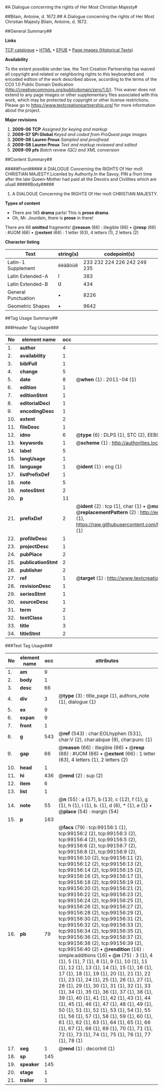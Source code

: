 #A Dialogue concerning the rights of Her Most Christian Majesty#

##Bilain, Antoine, d. 1672.##
A Dialogue concerning the rights of Her Most Christian Majesty
Bilain, Antoine, d. 1672.

##General Summary##

**Links**

[TCP catalogue](http://www.ota.ox.ac.uk/tcp/)  • 
[HTML](http://tei.it.ox.ac.uk/tcp/Texts-HTML/free/A35/A35923.html)  • 
[EPUB](http://tei.it.ox.ac.uk/tcp/Texts-EPUB/free/A35/A35923.epub) • 
[Page images (Historical Texts)](https://historicaltexts.jisc.ac.uk/eebo-13344177e)

**Availability**

To the extent possible under law, the Text Creation Partnership has waived all copyright and related or neighboring rights to this keyboarded and encoded edition of the work described above, according to the terms of the CC0 1.0 Public Domain Dedication (http://creativecommons.org/publicdomain/zero/1.0/). This waiver does not extend to any page images or other supplementary files associated with this work, which may be protected by copyright or other license restrictions. Please go to https://www.textcreationpartnership.org/ for more information about the project.

**Major revisions**

1. __2009-06__ __TCP__ *Assigned for keying and markup*
1. __2009-07__ __SPi Global__ *Keyed and coded from ProQuest page images*
1. __2009-08__ __Lauren Proux__ *Sampled and proofread*
1. __2009-08__ __Lauren Proux__ *Text and markup reviewed and edited*
1. __2009-09__ __pfs__ *Batch review (QC) and XML conversion*

##Content Summary##

#####Front#####
A DIALOGUE Concerning the RIGHTS Of Her moſt CHRISTIAN MAJESTY.Licenſed by Authority.In the Savoy, PIN a ſhort time after the late Queen-Mother had paid all the Devoirs and Civilities which are uſuall
#####Body#####

1. A DIALOGUE Concerning the RIGHTS Of Her moſt CHRISTIAN MAJESTY.

**Types of content**

  * There are 145 **drama** parts! This is **prose drama**.
  * Oh, Mr. Jourdain, there is **prose** in there!

There are 66 **omitted** fragments! 
 @__reason__ (66) : illegible (66)  •  @__resp__ (66) : #UOM (66)  •  @__extent__ (66) : 1 letter (63), 4 letters (1), 2 letters (2)

**Character listing**


|Text|string(s)|codepoint(s)|
|---|---|---|
|Latin-1 Supplement|éèàâòùë|233 232 224 226 242 249 235|
|Latin Extended-A|ſ|383|
|Latin Extended-B|Ʋ|434|
|General Punctuation|•|8226|
|Geometric Shapes|▪|9642|

##Tag Usage Summary##

###Header Tag Usage###

|No|element name|occ|attributes|
|---|---|---|---|
|1.|__author__|4||
|2.|__availability__|1||
|3.|__biblFull__|1||
|4.|__change__|5||
|5.|__date__|8| @__when__ (1) : 2011-04 (1)|
|6.|__edition__|1||
|7.|__editionStmt__|1||
|8.|__editorialDecl__|1||
|9.|__encodingDesc__|1||
|10.|__extent__|2||
|11.|__fileDesc__|1||
|12.|__idno__|6| @__type__ (6) : DLPS (1), STC (2), EEBO-CITATION (1), OCLC (1), VID (1)|
|13.|__keywords__|1| @__scheme__ (1) : http://authorities.loc.gov/ (1)|
|14.|__label__|5||
|15.|__langUsage__|1||
|16.|__language__|1| @__ident__ (1) : eng (1)|
|17.|__listPrefixDef__|1||
|18.|__note__|5||
|19.|__notesStmt__|2||
|20.|__p__|11||
|21.|__prefixDef__|2| @__ident__ (2) : tcp (1), char (1)  •  @__matchPattern__ (2) : ([0-9\-]+):([0-9IVX]+) (1), (.+) (1)  •  @__replacementPattern__ (2) : http://eebo.chadwyck.com/downloadtiff?vid=$1&page=$2 (1), https://raw.githubusercontent.com/textcreationpartnership/Texts/master/tcpchars.xml#$1 (1)|
|22.|__profileDesc__|1||
|23.|__projectDesc__|1||
|24.|__pubPlace__|2||
|25.|__publicationStmt__|2||
|26.|__publisher__|2||
|27.|__ref__|1| @__target__ (1) : http://www.textcreationpartnership.org/docs/. (1)|
|28.|__revisionDesc__|1||
|29.|__seriesStmt__|1||
|30.|__sourceDesc__|1||
|31.|__term__|2||
|32.|__textClass__|1||
|33.|__title__|3||
|34.|__titleStmt__|2||


###Text Tag Usage###

|No|element name|occ|attributes|
|---|---|---|---|
|1.|__am__|9||
|2.|__body__|1||
|3.|__desc__|66||
|4.|__div__|3| @__type__ (3) : title_page (1), authors_note (1), dialogue (1)|
|5.|__ex__|9||
|6.|__expan__|9||
|7.|__front__|1||
|8.|__g__|543| @__ref__ (543) : char:EOLhyphen (531), char:V (2), char:abque (9), char:punc (1)|
|9.|__gap__|66| @__reason__ (66) : illegible (66)  •  @__resp__ (66) : #UOM (66)  •  @__extent__ (66) : 1 letter (63), 4 letters (1), 2 letters (2)|
|10.|__head__|1||
|11.|__hi__|436| @__rend__ (2) : sup (2)|
|12.|__item__|6||
|13.|__list__|1||
|14.|__note__|55| @__n__ (55) : a (17), b (13), c (12), f (1), g (1), h (1), i (1), b. (1), d (6), * (1), e (1)  •  @__place__ (54) : margin (54)|
|15.|__p__|163||
|16.|__pb__|79| @__facs__ (79) : tcp:99156:1 (1), tcp:99156:2 (2), tcp:99156:3 (2), tcp:99156:4 (2), tcp:99156:5 (2), tcp:99156:6 (2), tcp:99156:7 (2), tcp:99156:8 (2), tcp:99156:9 (2), tcp:99156:10 (2), tcp:99156:11 (2), tcp:99156:12 (2), tcp:99156:13 (2), tcp:99156:14 (2), tcp:99156:15 (2), tcp:99156:16 (2), tcp:99156:17 (2), tcp:99156:18 (2), tcp:99156:19 (2), tcp:99156:20 (2), tcp:99156:21 (2), tcp:99156:22 (2), tcp:99156:23 (2), tcp:99156:24 (2), tcp:99156:25 (2), tcp:99156:26 (2), tcp:99156:27 (2), tcp:99156:28 (2), tcp:99156:29 (2), tcp:99156:30 (2), tcp:99156:31 (2), tcp:99156:32 (2), tcp:99156:33 (2), tcp:99156:34 (2), tcp:99156:35 (2), tcp:99156:36 (2), tcp:99156:37 (2), tcp:99156:38 (2), tcp:99156:39 (2), tcp:99156:40 (2)  •  @__rendition__ (16) : simple:additions (16)  •  @__n__ (75) : 3 (1), 4 (1), 5 (1), 7 (1), 8 (1), 9 (1), 10 (1), 11 (1), 12 (1), 13 (1), 14 (1), 15 (1), 16 (1), 17 (1), 18 (1), 19 (1), 20 (1), 21 (1), 22 (1), 23 (1), 24 (1), 25 (1), 26 (1), 27 (1), 28 (1), 29 (1), 30 (1), 31 (1), 32 (1), 33 (1), 34 (1), 35 (1), 36 (1), 37 (1), 38 (1), 39 (1), 40 (1), 41 (1), 42 (1), 43 (1), 44 (1), 45 (1), 46 (1), 47 (1), 48 (1), 49 (1), 50 (1), 51 (1), 52 (1), 53 (1), 54 (1), 55 (1), 56 (1), 57 (1), 58 (1), 59 (1), 60 (1), 61 (1), 62 (1), 63 (1), 64 (1), 65 (1), 66 (1), 67 (1), 68 (1), 69 (1), 70 (1), 71 (1), 72 (1), 73 (1), 74 (1), 75 (1), 76 (1), 77 (1), 78 (1)|
|17.|__seg__|1| @__rend__ (1) : decorInit (1)|
|18.|__sp__|145||
|19.|__speaker__|145||
|20.|__stage__|1||
|21.|__trailer__|1||
